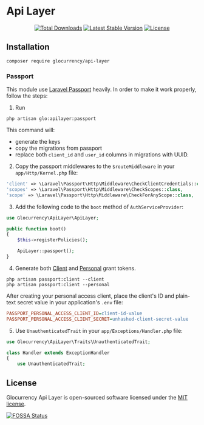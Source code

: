 # Api Layer

<p align="center">
<a href="https://packagist.org/packages/glocurrency/api-layer"><img src="https://poser.pugx.org/glocurrency/api-layer/d/total.svg" alt="Total Downloads"></a>
<a href="https://packagist.org/packages/glocurrency/api-layer"><img src="https://poser.pugx.org/glocurrency/api-layer/v/stable.svg" alt="Latest Stable Version"></a>
<a href="https://packagist.org/packages/glocurrency/api-layer"><img src="https://poser.pugx.org/glocurrency/api-layer/license.svg" alt="License"></a>
</p>

## Installation

```
composer require glocurrency/api-layer
```

### Passport
This module use <a href="https://github.com/laravel/passport">Laravel Passport</a> heavily. In order to make it work properly, follow the steps:
1. Run 
```
php artisan glo:apilayer:passport
```

This command will:
- generate the keys
- copy the migrations from passport
- replace both `client_id` and `user_id` columns in migrations with UUID.

2. Copy the passport middlewares to the `$routeMiddleware` in your `app/Http/Kernel.php` file:

```php
'client' => \Laravel\Passport\Http\Middleware\CheckClientCredentials::class,
'scopes' => \Laravel\Passport\Http\Middleware\CheckScopes::class,
'scope' => \Laravel\Passport\Http\Middleware\CheckForAnyScope::class,
```

3. Add the following code to the `boot` method of `AuthServiceProvider`:

```php
use Glocurrency\ApiLayer\ApiLayer;

public function boot()
{
    $this->registerPolicies();

    ApiLayer::passport();
}
```

4. Generate both <a href="https://laravel.com/docs/master/passport#client-credentials-grant-tokens">Client</a> and <a href="https://laravel.com/docs/master/passport#creating-a-personal-access-client">Personal</a> grant tokens.

```
php artisan passport:client --client
php artisan passport:client --personal
```

After creating your personal access client, place the client's ID and plain-text secret value in your application's `.env` file:

```ini
PASSPORT_PERSONAL_ACCESS_CLIENT_ID=client-id-value
PASSPORT_PERSONAL_ACCESS_CLIENT_SECRET=unhashed-client-secret-value
```

5. Use `UnauthenticatedTrait` in your `app/Exceptions/Handler.php` file:

```php
use Glocurrency\ApiLayer\Traits\UnauthenticatedTrait;

class Handler extends ExceptionHandler
{
    use UnauthenticatedTrait;
```

## License

Glocurrency Api Layer is open-sourced software licensed under the [MIT license](LICENSE).

[![FOSSA Status](https://app.fossa.com/api/projects/git%2Bgithub.com%2Fglocurrency%2Fapi-layer.svg?type=large)](https://app.fossa.com/projects/git%2Bgithub.com%2Fglocurrency%2Fapi-layer?ref=badge_large)
